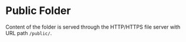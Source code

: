 # Public Folder

Content of the folder is served through the HTTP/HTTPS file server with URL path
`/public/`.

